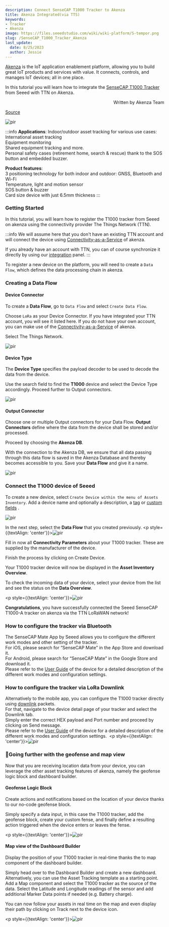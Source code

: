 ```yaml
---
description: Connect SenseCAP T1000 Tracker to Akenza
title: Akenza Integrated(via TTS)
keywords:
- Tracker
- Akenza
image: https://files.seeedstudio.com/wiki/wiki-platform/S-tempor.png
slug: /SenseCAP_T1000_Tracker_Akenza
last_update:
  date: 8/25/2023
  author: Jessie
---
```


[Akenza](https://akenza.io/) is the IoT application enablement platform, allowing you to build great IoT products and services with value. It connects, controls, and manages IoT devices; all in one place.

In this tutorial you will learn how to integrate the [SenseCAP T1000 Tracker](https://www.seeedstudio.com/SenseCAP-Card-Tracker-T1000-A-p-5697.html) from Seeed with TTN on Akenza.
​
<div align="right">
Written by Akenza Team
</div>

[Source](https://docs.akenza.io/akenza.io/tutorials/add-devices/how-to-integrate-the-seeed-sensecap-t1000-tracker-on-akenza)

<p style={{textAlign: 'center'}}><img src="https://3656276971-files.gitbook.io/~/files/v0/b/gitbook-x-prod.appspot.com/o/spaces%2F-MMKXTFIN5ZlLOjBlfC4%2Fuploads%2FBvnwVdfDW4JXHXEbrjs3%2FT1000%20tracker.png?alt=media&token=dedacd81-e952-4e83-90bf-f004e99adc08" alt="pir" width={400} height="auto" /></p>


:::info
**Applications**:
Indoor/outdoor asset tracking for various use cases: <br/>
International asset tracking<br/>
Equipment monitoring<br/>
Shared equipment tracking and more.<br/>
Personal safety cases (retirement home, search & rescue) thank to the SOS button and embedded buzzer.<br/>

**Product features**: <br/>
3 positioning technology for both indoor and outdoor: GNSS, Bluetooth and Wi-Fi<br/>
Temperature, light and motion sensor<br/>
SOS button & buzzer<br/>
Card size device with just 6.5mm thickness
:::


### Getting Started

In this tutorial, you will learn how to register the T1000 tracker from Seeed on akenza using the connectivity provider The Things Network (TTN). 

:::info
We will assume here that you don't have an existing TTN account and will connect the device using [Connectivity-as-a-Service](https://docs.akenza.io/akenza.io/get-started/your-integration) of akenza. 

If you already have an account with TTN, you can of course synchronize it directly by using our [integration](https://docs.akenza.io/akenza.io/get-started/your-integration#2.-integrations) panel.
:::

To register a new device on the platform, you will need to create a `Data Flow`, which defines the data processing chain in akenza. 

### Creating a Data Flow

#### Device Connector

To create a **Data Flow**, go to `Data Flow` and select `Create Data Flow`. 

Choose `LoRa` as your Device Connector. If you have integrated your TTN account, you will see it listed here. If you do not have your own account, you can make use of the [Connectivity-as-a-Service](https://docs.akenza.io/akenza.io/get-started/your-integration) of akenza.

Select The Things Network.
<p style={{textAlign: 'center'}}><img src="https://3656276971-files.gitbook.io/~/files/v0/b/gitbook-x-prod.appspot.com/o/spaces%2F-MMKXTFIN5ZlLOjBlfC4%2Fuploads%2FBNwN5xlVesDpVxHQ3H4d%2FT1000-DF.png?alt=media&token=540e39fd-bea3-46dd-84a7-6af601e772f7" alt="pir" width={800} height="auto" /></p>

#### Device Type

The **Device Type** specifies the payload decoder to be used to decode the data from the device.

Use the search field to find the **T1000** device and select the Device Type accordingly. Proceed further to Output connectors.

<p style={{textAlign: 'center'}}><img src="https://3656276971-files.gitbook.io/~/files/v0/b/gitbook-x-prod.appspot.com/o/spaces%2F-MMKXTFIN5ZlLOjBlfC4%2Fuploads%2FUuglz0pXA3SEsX59cdxJ%2FT1000-DF-2.png?alt=media&token=16c0dd80-f402-4477-857b-b0de9601b27b" alt="pir" width={800} height="auto" /></p>

#### Output Connector

Choose one or multiple Output connectors for your Data Flow. **Output Connectors** define where the data from the device shall be stored and/or processed.

Proceed by choosing the **Akenza DB**. 

With the connection to the Akenza DB, we ensure that all data passing through this data flow is saved in the Akenza Database and thereby becomes accessible to you. Save your **Data Flow** and give it a name.

<p style={{textAlign: 'center'}}><img src="https://3656276971-files.gitbook.io/~/files/v0/b/gitbook-x-prod.appspot.com/o/spaces%2F-MMKXTFIN5ZlLOjBlfC4%2Fuploads%2FSOGhuXN5SrmIMjchCCJP%2FT1000-DF-3.png?alt=media&token=7e43e9ab-1a9a-4609-b1c7-36ceeaf71635" alt="pir" width={800} height="auto" /></p>


### Connect the T1000 device of Seeed

To create a new device, select `Create Device within the menu of Assets Inventory`. Add a device name and optionally a description, a [tag](https://docs.akenza.io/akenza.io/get-started/create-new-device/how-to-use-tags-on-akenza) or [custom fields](https://docs.akenza.io/akenza.io/get-started/create-new-device/how-to-use-custom-fields-on-akenza) . 

<p style={{textAlign: 'center'}}><img src="https://3656276971-files.gitbook.io/~/files/v0/b/gitbook-x-prod.appspot.com/o/spaces%2F-MMKXTFIN5ZlLOjBlfC4%2Fuploads%2FI6gtMgKsAlazzNMO2Umz%2FT1000-CD-1.png?alt=media&token=ef5c5b56-1409-4b89-8893-66ca3bdb5822" alt="pir" width={800} height="auto" /></p>

In the next step, select the **Data Flow** that you created previously.
​<p style={{textAlign: 'center'}}><img src="https://3656276971-files.gitbook.io/~/files/v0/b/gitbook-x-prod.appspot.com/o/spaces%2F-MMKXTFIN5ZlLOjBlfC4%2Fuploads%2FVPZ35a4DKdujIqlP84gR%2FT1000-CD-2.png?alt=media&token=73ced82f-ea7b-436c-a42d-36dc44ec3f12" alt="pir" width={800} height="auto" /></p>

Fill in now all **Connectivity Parameters** about your T1000 tracker. These are supplied by the manufacturer of the device.

Finish the process by clicking on Create Device.

Your T1000 tracker device will now be displayed in the **Asset Inventory Overview**.

To check the incoming data of your device, select your device from the list and see the status on the **Data Overview**.

​<p style={{textAlign: 'center'}}><img src="https://3656276971-files.gitbook.io/~/files/v0/b/gitbook-x-prod.appspot.com/o/spaces%2F-MMKXTFIN5ZlLOjBlfC4%2Fuploads%2Fllgd7HtP8VBZbAgeNU4M%2FT1000-Asset.png?alt=media&token=2665b736-aed6-4533-b7bb-aaa5542f5d67" alt="pir" width={800} height="auto" /></p>

**Congratulations**, you have successfully connected the Seeed SenseCAP T1000-A tracker on akenza via the TTN LoRaWAN network!

### How to configure the tracker via Bluetooth

The SenseCAP Mate App by Seeed allows you to configure the different work modes and other setting of the tracker.<br/> 
For iOS, please search for “SenseCAP Mate” in the App Store and download it.<br/>
For Android, please search for “SenseCAP Mate” in the Google Store and download it.<br/>
Please refer to the [User Guide](https://files.seeedstudio.com/products/SenseCAP/SenseCAP_Tracker/SenseCAP_Tracker_T1000-AB_User_Guide.pdf) of the device for a detailed description of the different work modes and configuration settings.

### How to configure the tracker via LoRa Downlink

Alternatively to the mobile app, you can configure the T1000 tracker directly using [downlink](https://docs.akenza.io/akenza.io/get-started/connectors/downlink) packets.<br/>
For that, navigate to the device detail page of your tracker and select the Downlink tab.<br/>
Simply enter the correct HEX payload and Port number and proceed by clicking on Send message.<br/>
Please refer to the [User Guide](https://files.seeedstudio.com/products/SenseCAP/SenseCAP_Tracker/SenseCAP_Tracker_T1000-AB_User_Guide.pdf) of the device for a detailed description of the different work modes and configuration settings.
​
​<p style={{textAlign: 'center'}}><img src="https://3656276971-files.gitbook.io/~/files/v0/b/gitbook-x-prod.appspot.com/o/spaces%2F-MMKXTFIN5ZlLOjBlfC4%2Fuploads%2F5KtoZmSstaZQ7vMLevdo%2FT1000-downlink.png?alt=media&token=e8d29de7-9b7a-4c57-8376-443ceb8c9ee1" alt="pir" width={800} height="auto" /></p>

### 🚀Going further with the geofense and map view

Now that you are receiving location data from your device, you can leverage the other asset tracking features of akenza, namely the geofense logic block and dashboard builder.

#### Geofense Logic Block

Create actions and notifications based on the location of your device thanks to our no-code geofense block. 

Simply specify a data input, in this case the T1000 tracker, add the geofense block, create your custom fense, and finally define a resulting action triggered when the device enters or leaves the fense.

​<p style={{textAlign: 'center'}}><img src="https://3656276971-files.gitbook.io/~/files/v0/b/gitbook-x-prod.appspot.com/o/spaces%2F-MMKXTFIN5ZlLOjBlfC4%2Fuploads%2FhlQoCpjhK7JyUYmUTGSg%2FT1000-geofense.png?alt=media&token=835f6423-4474-44d6-8712-cd6c500e6f7f" alt="pir" width={800} height="auto" /></p>

#### Map view of the Dashboard Builder

Display the position of your T1000 tracker in real-time thanks the to map component of the dashboard builder.

Simply head over to the Dashboard Builder and create a new dashboard. Alternatively, you can use the Asset Tracking template as a starting point. Add a Map component and select the T1000 tracker as the source of the data. Select the Latitude and Longitude readings of the sensor and add additional Marker Data points if needed (e.g. Battery charge).

You can now follow your assets in real time on the map and even display their path by clicking on Track next to the device icon.

​<p style={{textAlign: 'center'}}><img src="https://3656276971-files.gitbook.io/~/files/v0/b/gitbook-x-prod.appspot.com/o/spaces%2F-MMKXTFIN5ZlLOjBlfC4%2Fuploads%2FaCi1AyERgs0q0L1Gidjq%2FT1000-map.png?alt=media&token=5d461816-1e73-48ab-bbd8-3edb8bc139f8" alt="pir" width={800} height="auto" /></p>